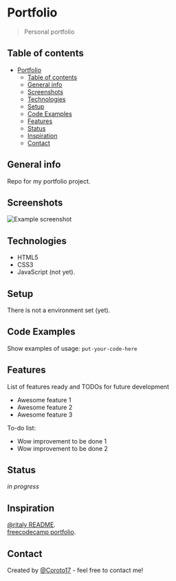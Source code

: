 # Portfolio

> Personal portfolio

## Table of contents

- [Portfolio](#portfolio)
  - [Table of contents](#table-of-contents)
  - [General info](#general-info)
  - [Screenshots](#screenshots)
  - [Technologies](#technologies)
  - [Setup](#setup)
  - [Code Examples](#code-examples)
  - [Features](#features)
  - [Status](#status)
  - [Inspiration](#inspiration)
  - [Contact](#contact)

## General info

Repo for my portfolio project.

## Screenshots

![Example screenshot](./img/screenshot.png)

## Technologies

- HTML5
- CSS3
- JavaScript (not yet).

## Setup

There is not a environment set (yet).

## Code Examples

Show examples of usage:
`put-your-code-here`

## Features

List of features ready and TODOs for future development

- Awesome feature 1
- Awesome feature 2
- Awesome feature 3

To-do list:

- Wow improvement to be done 1
- Wow improvement to be done 2

## Status

_in progress_

## Inspiration

[@ritaly README](https://github.com/ritaly/README-cheatsheet).  
[freecodecamp portfolio](https://www.freecodecamp.org/learn/responsive-web-design/responsive-web-design-projects/build-a-personal-portfolio-webpage).

## Contact

Created by [@Coroto17](https://github.com/Coroto17/) - feel free to contact me!
